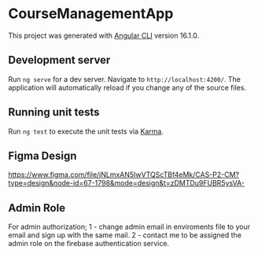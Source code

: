 # CourseManagementApp

This project was generated with [Angular CLI](https://github.com/angular/angular-cli) version 16.1.0.

## Development server

Run `ng serve` for a dev server. Navigate to `http://localhost:4200/`. The application will automatically reload if you change any of the source files.


## Running unit tests

Run `ng test` to execute the unit tests via [Karma](https://karma-runner.github.io).


## Figma Design
https://www.figma.com/file/jNLmxAN5IwVTQScTBf4eMk/CAS-P2-CM?type=design&node-id=67-1798&mode=design&t=zDMTDu9FUBR5ysVA-

## Admin Role
For admin authorization;
1 - change admin email in enviroments file to your email and sign up with the same mail.
2 - contact me to be assigned the admin role on the firebase authentication service.

